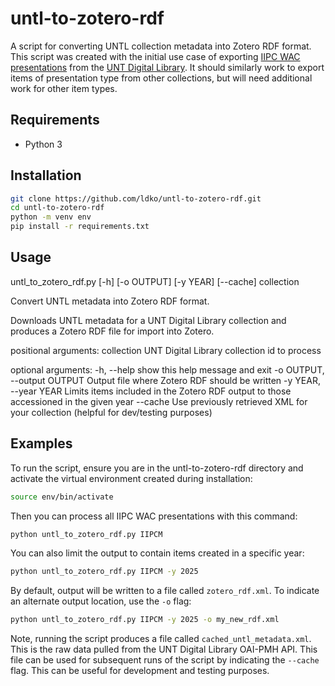 # untl-to-zotero-rdf

A script for converting UNTL collection metadata into Zotero RDF format.
This script was created with the initial use case of exporting [IIPC WAC
presentations](https://digital.library.unt.edu/explore/collections/IIPCM/) from the [UNT Digital Library](https://digital.library.unt.edu).
It should similarly work to export items of presentation type from other
collections, but will need additional work for other item types.


Requirements
------------
* Python 3


Installation
------------

```bash
git clone https://github.com/ldko/untl-to-zotero-rdf.git
cd untl-to-zotero-rdf
python -m venv env
pip install -r requirements.txt
```


Usage
-----
untl_to_zotero_rdf.py [-h] [-o OUTPUT] [-y YEAR] [--cache] collection

Convert UNTL metadata into Zotero RDF format.

Downloads UNTL metadata for a UNT Digital Library collection and
produces a Zotero RDF file for import into Zotero.

positional arguments:
  collection            UNT Digital Library collection id to process

optional arguments:
  -h, --help            show this help message and exit
  -o OUTPUT, --output OUTPUT
                        Output file where Zotero RDF should be written
  -y YEAR, --year YEAR  Limits items included in the Zotero RDF output to those accessioned in the given year
  --cache               Use previously retrieved XML for your collection (helpful for dev/testing purposes)

Examples
--------
To run the script, ensure you are in the untl-to-zotero-rdf directory and
activate the virtual environment created during installation:

```bash
source env/bin/activate
```

Then you can process all IIPC WAC presentations with this command:

```bash
python untl_to_zotero_rdf.py IIPCM
```

You can also limit the output to contain items created in a specific year:

```bash
python untl_to_zotero_rdf.py IIPCM -y 2025
```

By default, output will be written to a file called `zotero_rdf.xml`.
To indicate an alternate output location, use the `-o` flag:

```bash
python untl_to_zotero_rdf.py IIPCM -y 2025 -o my_new_rdf.xml
```

Note, running the script produces a file called `cached_untl_metadata.xml`.
This is the raw data pulled from the UNT Digital Library OAI-PMH API.
This file can be used for subsequent runs of the script by indicating the
`--cache` flag. This can be useful for development and testing purposes.
